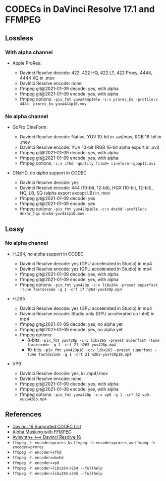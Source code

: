 # CODECs in DaVinci Resolve 17.1 and FFMPEG

## Lossless

### With alpha channel

* Apple ProRes:

    * Davinci Resolve decode: 422, 422 HQ, 422 LT, 422 Proxy, 4444, 4444 XQ in .mov
    * Davinci Resolve encode: none
    * ffmpeg git@2021-01-09 decode: yes, with alpha
    * ffmpeg git@2021-01-09 encode: yes, with alpha
    * ffmpeg options: `-pix_fmt yuva444p10le -c:v prores_ks -profile:v 4444  prores_ks-yuva444p10.mov`

### No alpha channel

* GoPro CineForm:

   * Davinci Resolve decode: Native, YUV 10-bit in .avi/mov, RGB 16-bit in .mov
   * Davinci Resolve encode: YUV 10-bit (RGB 16-bit alpha export in .avi)
   * ffmpeg git@2021-01-09 decode: yes, with alpha
   * ffmpeg git@2021-01-09 encode: yes, with alpha
   * ffmpeg options: `-c:v cfhd -quality film3+ cineform-rgbap12.avi`

* DNxHD, *no alpha* support in CODEC

   * Davinci Resolve decode: yes
   * Davinci Resolve encode: 444 (10-bit, 12-bit), HQX (10-bit, 12-bit), HQ, LB, SQ (alpha export except LB) in .mov
   * ffmpeg git@2021-01-09 decode: yes
   * ffmpeg git@2021-01-09 encode: yes
   * ffmpeg options: `-pix_fmt yuv420p10le -c:v dnxhd -profile:v dnxhr_hqx dnxhd-yuv422p10.mov`

## Lossy

### No alpha channel

* H.264, *no* alpha support in CODEC

   * Davinci Resolve decode: yes (GPU accelerated in Studio) in mp4
   * Davinci Resolve encode: yes (GPU accelerated in Studio) in mp4
   * ffmpeg git@2021-01-09 decode: yes, with alpha
   * ffmpeg git@2021-01-09 encode: yes, with alpha
   * ffmpeg options: `-pix_fmt yuv420p -c:v libx264 -preset superfast -tune fastdecode -g 1 -crf 17 h264-yuv420p.mp4`

* H.265

   * Davinci Resolve decode: yes (GPU accelerated in Studio) in mp4
   * Davinci Resolve encode: Studio only (GPU accelerated on Intel) in mp4
   * ffmpeg git@2021-01-09 decode: yes, no alpha yet
   * ffmpeg git@2021-01-09 encode: yes, no alpha yet
   * ffmpeg options:
      * 8-bits: `-pix_fmt yuv420p -c:v libx265 -preset superfast -tune fastdecode -g 1 -crf 21 h265-yuv420p.mp4`
      * 10-bits: `-pix_fmt yuv420p10 -c:v libx265 -preset superfast -tune fastdecode -g 1 -crf 21 h265-yuv420p10.mp4`

* VP9

   * Davinci Resolve decode: yes, in .mp4/.mov
   * Davinci Resolve encode: none
   * ffmpeg git@2021-01-09 decode: yes, with alpha
   * ffmpeg git@2021-01-09 encode: yes, with alpha
   * ffmpeg options: `-pix_fmt yuva420p -c:v vp9 -g 1 -crf 32 vp9-yuva420p.mp4`

## References

* [Davinci 16 Supported CODEC List](https://documents.blackmagicdesign.com/SupportNotes/DaVinci_Resolve_16_Supported_Codec_List.pdf)
* [Alpha Masking with FFMPEG](https://curiosalon.github.io/blog/ffmpeg-alpha-masking/)
* [Avisynth+ <--> Davinci Resolve 16](https://forum.doom9.org/showthread.php?t=176877)
* `ffmpeg -h encoder=prores_ks` `ffmpeg -h encoder=prores_aw` `ffmpeg -h encoder=prores`
* `ffmpeg -h encoder=cfhd`
* `ffmpeg -h encoder=dnxhd`
* `ffmpeg -h encoder=vp9`
* `ffmpeg -h encoder=libx264` `x264 --fullhelp`
* `ffmpeg -h encoder=libx265` `x265 --fullhelp`
